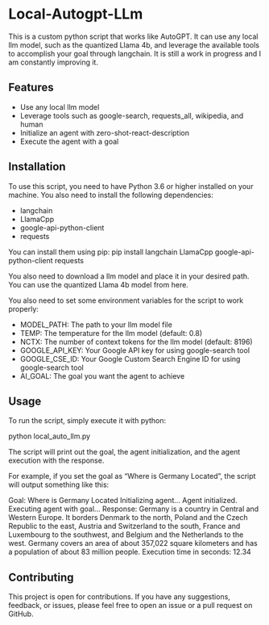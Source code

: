 # Local-Autogpt-LLm
This is a custom python script that works like AutoGPT. It can use any local llm model, such as the quantized Llama 4b, and leverage the available tools to accomplish your goal through langchain. It is still a work in progress and I am constantly improving it.

## Features

- Use any local llm model
- Leverage tools such as google-search, requests_all, wikipedia, and human
- Initialize an agent with zero-shot-react-description
- Execute the agent with a goal

## Installation

To use this script, you need to have Python 3.6 or higher installed on your machine. You also need to install the following dependencies:

- langchain
- LlamaCpp
- google-api-python-client
- requests

You can install them using pip:
pip install langchain LlamaCpp google-api-python-client requests


You also need to download a llm model and place it in your desired path. You can use the quantized Llama 4b model from here.

You also need to set some environment variables for the script to work properly:

- MODEL_PATH: The path to your llm model file
- TEMP: The temperature for the llm model (default: 0.8)
- NCTX: The number of context tokens for the llm model (default: 8196)
- GOOGLE_API_KEY: Your Google API key for using google-search tool
- GOOGLE_CSE_ID: Your Google Custom Search Engine ID for using google-search tool
- AI_GOAL: The goal you want the agent to achieve

## Usage

To run the script, simply execute it with python:

python local_auto_llm.py

The script will print out the goal, the agent initialization, and the agent execution with the response.

For example, if you set the goal as “Where is Germany Located”, the script will output something like this:

Goal: Where is Germany Located
Initializing agent...
Agent initialized.
Executing agent with goal...
Response: Germany is a country in Central and Western Europe. It borders Denmark to the north, Poland and the Czech Republic to the east, Austria and Switzerland to the south, France and Luxembourg to the southwest, and Belgium and the Netherlands to the west. Germany covers an area of about 357,022 square kilometers and has a population of about 83 million people.
Execution time in seconds: 12.34


## Contributing

This project is open for contributions. If you have any suggestions, feedback, or issues, please feel free to open an issue or a pull request on GitHub.




